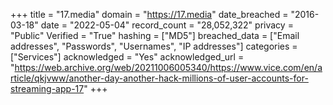 +++
title = "17.media"
domain = "https://17.media"
date_breached = "2016-03-18"
date = "2022-05-04"
record_count = "28,052,322"
privacy = "Public"
Verified = "True"
hashing = ["MD5"]
breached_data = ["Email addresses", "Passwords", "Usernames", "IP addresses"]
categories = ["Services"]
acknowledged = "Yes"
acknowledged_url = "https://web.archive.org/web/20211006005340/https://www.vice.com/en/article/qkjvww/another-day-another-hack-millions-of-user-accounts-for-streaming-app-17"
+++
